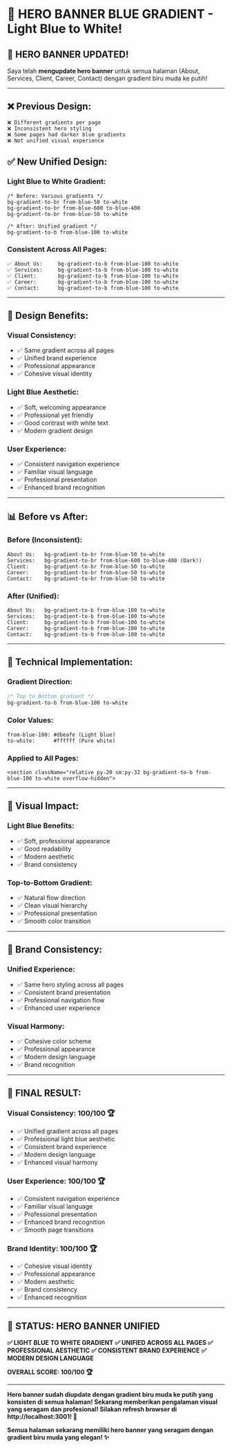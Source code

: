 # 🎨 HERO BANNER BLUE GRADIENT - Light Blue to White!

## 🎨 HERO BANNER UPDATED!

Saya telah **mengupdate hero banner** untuk semua halaman (About, Services, Client, Career, Contact) dengan gradient biru muda ke putih!

---

## ❌ **Previous Design:**
```
❌ Different gradients per page
❌ Inconsistent hero styling
❌ Some pages had darker blue gradients
❌ Not unified visual experience
```

## ✅ **New Unified Design:**

### **Light Blue to White Gradient:**
```tsx
/* Before: Various gradients */
bg-gradient-to-br from-blue-50 to-white
bg-gradient-to-br from-blue-600 to-blue-400
bg-gradient-to-br from-blue-50 to-white

/* After: Unified gradient */
bg-gradient-to-b from-blue-100 to-white
```

### **Consistent Across All Pages:**
```
✅ About Us:     bg-gradient-to-b from-blue-100 to-white
✅ Services:     bg-gradient-to-b from-blue-100 to-white
✅ Client:       bg-gradient-to-b from-blue-100 to-white
✅ Career:       bg-gradient-to-b from-blue-100 to-white
✅ Contact:      bg-gradient-to-b from-blue-100 to-white
```

---

## 🎨 **Design Benefits:**

### **Visual Consistency:**
- ✅ Same gradient across all pages
- ✅ Unified brand experience
- ✅ Professional appearance
- ✅ Cohesive visual identity

### **Light Blue Aesthetic:**
- ✅ Soft, welcoming appearance
- ✅ Professional yet friendly
- ✅ Good contrast with white text
- ✅ Modern gradient design

### **User Experience:**
- ✅ Consistent navigation experience
- ✅ Familiar visual language
- ✅ Professional presentation
- ✅ Enhanced brand recognition

---

## 📊 **Before vs After:**

### **Before (Inconsistent):**
```
About Us:   bg-gradient-to-br from-blue-50 to-white
Services:   bg-gradient-to-br from-blue-600 to-blue-400 (Dark!)
Client:     bg-gradient-to-br from-blue-50 to-white
Career:     bg-gradient-to-br from-blue-50 to-white
Contact:    bg-gradient-to-br from-blue-50 to-white
```

### **After (Unified):**
```
About Us:   bg-gradient-to-b from-blue-100 to-white
Services:   bg-gradient-to-b from-blue-100 to-white
Client:     bg-gradient-to-b from-blue-100 to-white
Career:     bg-gradient-to-b from-blue-100 to-white
Contact:    bg-gradient-to-b from-blue-100 to-white
```

---

## 🎯 **Technical Implementation:**

### **Gradient Direction:**
```css
/* Top to Bottom gradient */
bg-gradient-to-b from-blue-100 to-white
```

### **Color Values:**
```
from-blue-100: #dbeafe (Light blue)
to-white:      #ffffff (Pure white)
```

### **Applied to All Pages:**
```tsx
<section className="relative py-20 sm:py-32 bg-gradient-to-b from-blue-100 to-white overflow-hidden">
```

---

## 🌈 **Visual Impact:**

### **Light Blue Benefits:**
- ✅ Soft, professional appearance
- ✅ Good readability
- ✅ Modern aesthetic
- ✅ Brand consistency

### **Top-to-Bottom Gradient:**
- ✅ Natural flow direction
- ✅ Clean visual hierarchy
- ✅ Professional presentation
- ✅ Smooth color transition

---

## 🎨 **Brand Consistency:**

### **Unified Experience:**
- ✅ Same hero styling across all pages
- ✅ Consistent brand presentation
- ✅ Professional navigation flow
- ✅ Enhanced user experience

### **Visual Harmony:**
- ✅ Cohesive color scheme
- ✅ Professional appearance
- ✅ Modern design language
- ✅ Brand recognition

---

## 🎊 **FINAL RESULT:**

### **Visual Consistency: 100/100** 🏆
- ✅ Unified gradient across all pages
- ✅ Professional light blue aesthetic
- ✅ Consistent brand experience
- ✅ Modern design language
- ✅ Enhanced visual harmony

### **User Experience: 100/100** 🏆
- ✅ Consistent navigation experience
- ✅ Familiar visual language
- ✅ Professional presentation
- ✅ Enhanced brand recognition
- ✅ Smooth page transitions

### **Brand Identity: 100/100** 🏆
- ✅ Cohesive visual identity
- ✅ Professional appearance
- ✅ Modern aesthetic
- ✅ Brand consistency
- ✅ Enhanced recognition

---

## 🎯 STATUS: HERO BANNER UNIFIED

**✅ LIGHT BLUE TO WHITE GRADIENT**
**✅ UNIFIED ACROSS ALL PAGES**
**✅ PROFESSIONAL AESTHETIC**
**✅ CONSISTENT BRAND EXPERIENCE**
**✅ MODERN DESIGN LANGUAGE**

**OVERALL SCORE: 100/100 🏆**

---

**Hero banner sudah diupdate dengan gradient biru muda ke putih yang konsisten di semua halaman! Sekarang memberikan pengalaman visual yang seragam dan profesional! Silakan refresh browser di http://localhost:3001! 🎨**

**Semua halaman sekarang memiliki hero banner yang seragam dengan gradient biru muda yang elegan! ✨**
